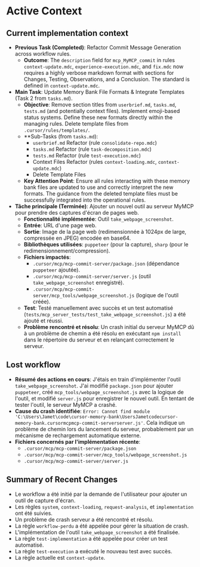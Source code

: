 # Active Context

## Current implementation context
- **Previous Task (Completed)**: Refactor Commit Message Generation across workflow rules.
    - **Outcome**: The `description` field for `mcp_MyMCP_commit` in rules `context-update.mdc`, `experience-execution.mdc`, and `fix.mdc` now requires a highly verbose markdown format with sections for Changes, Testing, Observations, and a Conclusion. The standard is defined in `context-update.mdc`.
- **Main Task**: Update Memory Bank File Formats & Integrate Templates (Task 2 from `tasks.md`).
    - **Objective**: Remove section titles from `userbrief.md`, `tasks.md`, `tests.md` (and potentially context files). Implement emoji-based status systems. Define these new formats directly within the managing rules. Delete template files from `.cursor/rules/templates/`.
    - **Sub-Tasks (from `tasks.md`):
        *   `userbrief.md` Refactor (rule `consolidate-repo.mdc`)
        *   `tasks.md` Refactor (rule `task-decomposition.mdc`)
        *   `tests.md` Refactor (rule `test-execution.mdc`)
        *   Context Files Refactor (rules `context-loading.mdc`, `context-update.mdc`)
        *   Delete Template Files
    - **Key Attention Point**: Ensure all rules interacting with these memory bank files are updated to use and correctly interpret the new formats. The guidance from the deleted template files must be successfully integrated into the operational rules.
- **Tâche principale (Terminée)**: Ajouter un nouvel outil au serveur MyMCP pour prendre des captures d'écran de pages web.
    - **Fonctionnalité implémentée**: Outil `take_webpage_screenshot`.
    - **Entrée**: URL d'une page web.
    - **Sortie**: Image de la page web (redimensionnée à 1024px de large, compressée en JPEG) encodée en base64.
    - **Bibliothèques utilisées**: `puppeteer` (pour la capture), `sharp` (pour le redimensionnement/compression).
    - **Fichiers impactés**:
        - `.cursor/mcp/mcp-commit-server/package.json` (dépendance `puppeteer` ajoutée).
        - `.cursor/mcp/mcp-commit-server/server.js` (outil `take_webpage_screenshot` enregistré).
        - `.cursor/mcp/mcp-commit-server/mcp_tools/webpage_screenshot.js` (logique de l'outil créée).
    - **Test**: Testé manuellement avec succès et un test automatisé (`tests/mcp_server_tests/test_take_webpage_screenshot.js`) a été ajouté et réussi.
    - **Problème rencontré et résolu**: Un crash initial du serveur MyMCP dû à un problème de chemin a été résolu en exécutant `npm install` dans le répertoire du serveur et en relançant correctement le serveur.

## Lost workflow
- **Résumé des actions en cours**: J'étais en train d'implémenter l'outil `take_webpage_screenshot`. J'ai modifié `package.json` pour ajouter `puppeteer`, créé `mcp_tools/webpage_screenshot.js` avec la logique de l'outil, et modifié `server.js` pour enregistrer le nouvel outil. En tentant de tester l'outil, le serveur MyMCP a crashé.
- **Cause du crash identifiée**: `Error: Cannot find module 'C:\Users\Jamet\code\cursor-memory-bank\UsersJametcodecursor-memory-bank.cursormcpmcp-commit-serverserver.js'`. Cela indique un problème de chemin lors du lancement du serveur, probablement par un mécanisme de rechargement automatique externe.
- **Fichiers concernés par l'implémentation récente**: 
    - `.cursor/mcp/mcp-commit-server/package.json`
    - `.cursor/mcp/mcp-commit-server/mcp_tools/webpage_screenshot.js`
    - `.cursor/mcp/mcp-commit-server/server.js`

## Summary of Recent Changes
- Le workflow a été initié par la demande de l'utilisateur pour ajouter un outil de capture d'écran.
- Les règles `system`, `context-loading`, `request-analysis`, et `implementation` ont été suivies.
- Un problème de crash serveur a été rencontré et résolu.
- La règle `workflow-perdu` a été appelée pour gérer la situation de crash.
- L'implémentation de l'outil `take_webpage_screenshot` a été finalisée.
- La règle `test-implementation` a été appelée pour créer un test automatisé.
- La règle `test-execution` a exécuté le nouveau test avec succès.
- La règle actuelle est `context-update`.